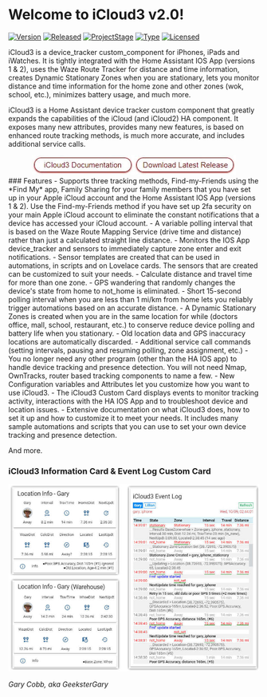# Welcome to iCloud3 v2.0!

[![Version](https://img.shields.io/badge/Version-2.0-blue.svg)](https://github.com/gcobb321/icloud3)
[![Released](https://img.shields.io/badge/Released-November.17.2019-blue.svg)](https://github.com/gcobb321/icloud3)
[![ProjectStage](https://img.shields.io/badge/ProjectStage-General_Availability-red.svg)](https://github.com/gcobb321/icloud3)
[![Type](https://img.shields.io/badge/Type-Custom_Component-orange.svg)](https://github.com/gcobb321/icloud3)
[![Licensed](https://img.shields.io/badge/Licesned-MIT-green.svg)](https://github.com/gcobb321/icloud3)

iCloud3 is a device_tracker custom_component for iPhones, iPads and iWatches. It is tightly integrated with the Home Assistant IOS App (versions 1 & 2), uses the Waze Route Tracker for distance and time information, creates Dynamic Stationary Zones when you are stationary, lets you monitor distance and time information for the home zone and other zones (wok, school, etc.), minimizes battery usage, and much more.

iCloud3 is a Home Assistant device tracker custom component that greatly expands the capabilities of the iCloud (and iCloud2) HA component. It exposes many new attributes, provides many new features, is based on enhanced route tracking methods, is much more accurate, and includes additional service calls.
<div  align="center"><a href="https://gcobb321.github.io/icloud3_dev/#/"><img src="docs/images/button_documentation.jpg"></a><a href="https://github.com/gcobb321/icloud3_dev/releases"><img src="docs/images/button_download_long.jpg"></a></div>
### Features
- Supports three tracking methods, Find-my-Friends using the *Find My* app, Family Sharing for your family members that you have set up in your Apple iCloud account and the Home Assistant IOS App (versions 1 & 2). Use the Find-my-Friends method if you have set up 2fa security on your main Apple iCloud account to eliminate the constant notifications that a device has accessed your iCloud account.
- A variable polling interval that is based on the Waze Route Mapping Service (drive time and distance) rather than just a calculated straight line distance.
- Monitors the IOS App device_tracker and sensors to immediately capture zone enter and exit notifications.
- Sensor templates are created that can be used in automations, in scripts and on Lovelace cards. The sensors that are created can be customized to suit your needs.
- Calculate distance and travel time for more than one zone.
- GPS wandering that randomly changes the device's state from home to not_home is eliminated.
- Short 15-second polling interval when you are less than 1 mi/km from home lets you reliably trigger automations based on an accurate distance.
- A Dynamic Stationary Zones is created when you are in the same location for while (doctors office, mall, school, restaurant, etc.) to conserve reduce device polling and battery life when you stationary.
- Old location data and GPS inaccuracy locations are automatically discarded.
- Additional service call commands (setting intervals, pausing and resuming polling, zone assignment, etc.)
- You no longer need any other program (other than the HA IOS app) to handle device tracking and presence detection. You will not need Nmap, OwnTracks, router based tracking components to name a few.
- New Configuration variables and Attributes let you customize how you want to use iCloud3.
- The iCloud3 Custom Card displays events to monitor tracking activity, interactions with the HA IOS App and to troubleshoot device and location issues.
- Extensive documentation on what iCloud3 does, how to set it up and how to customize it to meet your needs. It includes many sample automations and scripts that you can use to set your own device tracking and presence detection.

And more.

### iCloud3 Information Card & Event Log Custom Card

![readme](docs/images/readme.jpg)

*Gary Cobb, aka GeeksterGary*
